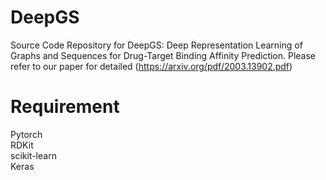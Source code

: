 <h1>DeepGS</h1>

Source Code Repository for DeepGS: Deep Representation Learning of Graphs and Sequences for Drug-Target Binding Affinity Prediction. Please refer to our paper for detailed (https://arxiv.org/pdf/2003.13902.pdf)

<h1>Requirement</h1>
Pytorch<br>
RDKit<br>
scikit-learn<br>
Keras<br>
